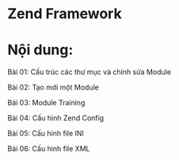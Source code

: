 # Zend Framework

# Nội dung:


Bài 01: Cấu trúc các thư mục và chỉnh sửa Module

Bài 02: Tạo mới một Module

Bài 03: Module Training

Bài 04: Cấu hình Zend Config

Bài 05: Cấu hình file INI

Bài 06: Cấu hình file XML

